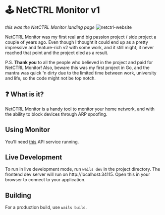 # 🕹️ NetCTRL Monitor v1

*this was the NetCTRL Monitor landing page*
![netctrl-website](https://github.com/user-attachments/assets/66a43ddf-f5d8-4f5c-ae9c-8008f4bca3d7)

NetCTRL Monitor was my first real and big passion project / side project a couple of years ago. Even though I thought it could end up as a pretty impressive and feature-rich v2 with some work, and it still might, it never reached that point and the project died as a result.

P.S. **Thank you** to all the people who believed in the project and paid for NetCTRL Monitor!
Also, beware this was my first project in Go, and the mantra was quick 'n dirty due to the limited time between work, university and life, so the code might not be top notch.

## ❓ What is it?

NetCTRL Monitor is a handy tool to monitor your home network, and with the ability to block devices through ARP spoofing. 

## Using Monitor

You'll need [this](https://github.com/gardc/netctrl-v1-monitor-remote-api) API service running.

## Live Development

To run in live development mode, run `wails dev` in the project directory. The frontend dev server will run
on http://localhost:34115. Open this in your browser to connect to your application.

## Building

For a production build, use `wails build`.

